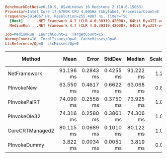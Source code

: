 ``` ini

BenchmarkDotNet=v0.10.9, OS=Windows 10 Redstone 2 (10.0.15063)
Processor=Intel Core i7-6700K CPU 4.00GHz (Skylake), ProcessorCount=8
Frequency=3914067 Hz, Resolution=255.4887 ns, Timer=TSC
  [Host]    : .NET Framework 4.7 (CLR 4.0.30319.42000), 64bit RyuJIT-v4.7.2102.0
  MediumRun : .NET Framework 4.7 (CLR 4.0.30319.42000), 64bit RyuJIT-v4.7.2102.0

Job=MediumRun  LaunchCount=2  TargetCount=15  
WarmupCount=10  TotalIssues/Op=0  CacheMisses/Op=0  
LlcReference/Op=0  LlcMisses/Op=0  

```
 |          Method |      Mean |     Error |    StdDev |    Median | Scaled |     Gen 0 | Allocated | Mispredict rate | BranchInstructions/Op | BranchMispredictions/Op | BranchInstructionRetired/Op |
 |---------------- |----------:|----------:|----------:|----------:|-------:|----------:|----------:|----------------:|----------------------:|------------------------:|----------------------------:|
 |    NetFramework | 91.196 ms | 0.2843 ms | 0.4255 ms | 91.222 ms |   1.23 | 1125.0000 | 4770950 B |          0,94 % |             137261243 |                 1292202 |                   137262677 |
 |      PInvokeNew | 63.550 ms | 0.4617 ms | 0.6622 ms | 63.068 ms |   0.86 |  625.0000 | 2830948 B |          0,79 % |             123542823 |                  973056 |                   123544024 |
 |    PInvokePalRT | 74.090 ms | 0.2558 ms | 0.3750 ms | 73.925 ms |   1.00 |  625.0000 | 2830948 B |          1,00 % |             114282404 |                 1144795 |                   114283392 |
 |    PInvokeOle32 | 74.316 ms | 0.2580 ms | 0.3861 ms | 74.306 ms |   1.00 |  625.0000 | 2830948 B |          1,03 % |             106934016 |                 1096857 |                   106934988 |
 | CoreCRTManaged2 | 80.115 ms | 0.0689 ms | 0.1010 ms | 80.122 ms |   1.08 |  625.0000 | 2830948 B |          0,95 % |             134825764 |                 1276032 |                   134827026 |
 |    PInvokeDummy |  3.822 ms | 0.0034 ms | 0.0051 ms |  3.819 ms |   0.05 |         - |       0 B |          0,11 % |               3490573 |                    3714 |                     3490583 |
